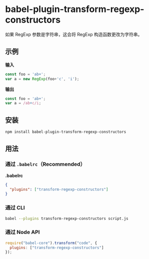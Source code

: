 # babel-plugin-transform-regexp-constructors

如果 RegExp 参数是字符串，这会将 RegExp 构造函数更改为字符串。

## 示例

**输入**

```javascript
const foo = 'ab+';
var a = new RegExp(foo+'c', 'i');
```

**输出**

```javascript
const foo = 'ab+';
var a = /ab+c/i;
```

## 安装

```sh
npm install babel-plugin-transform-regexp-constructors
```

## 用法

### 通过 `.babelrc`（Recommended）

**.babelrc**

```json
{
  "plugins": ["transform-regexp-constructors"]
}
```

### 通过 CLI

```sh
babel --plugins transform-regexp-constructors script.js
```

### 通过 Node API

```javascript
require("babel-core").transform("code", {
  plugins: ["transform-regexp-constructors"]
});
```
